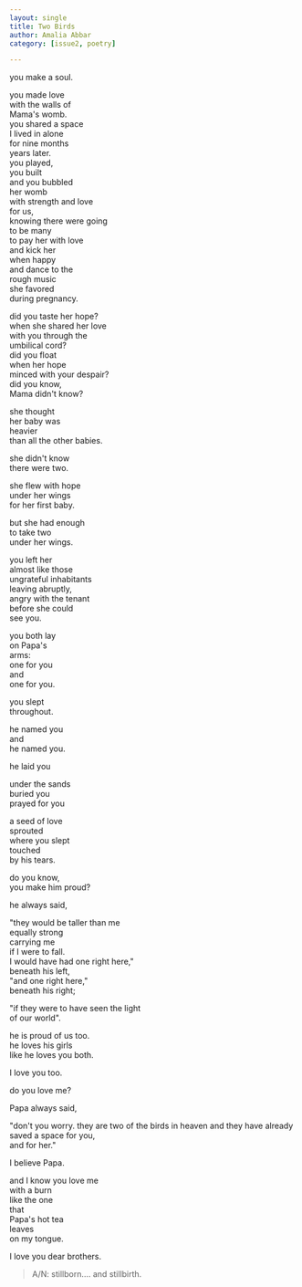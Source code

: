 ```yaml
---
layout: single
title: Two Birds
author: Amalia Abbar
category: [issue2, poetry]

---
```


you make a soul.

you made love
<br>with the walls of 
<br>Mama's womb. 
<br>you shared a space
<br>I lived in alone
<br>for nine months 
<br>years later.
<br>you played, 
<br>you built
<br>and you bubbled
<br>her womb
<br>with strength and love
<br>for us,
<br>knowing there were going
<br>to be many
<br>to pay her with love
<br>and kick her
<br>when happy
<br>and dance to the
<br>rough music
<br>she favored 
<br>during pregnancy.

did you taste her hope? 
<br>when she shared her love
<br>with you through the
<br>umbilical cord? 
<br>did you float
<br>when her hope
<br>minced with your despair? 
<br>did you know, 
<br>Mama didn't know? 

she thought
<br>her baby was 
<br>heavier
<br>than all the other babies.

she didn't know
<br>there were two.

she flew with hope
<br>under her wings
<br>for her first baby.

but she had enough
<br>to take two
<br>under her wings.

you left her
<br>almost like those
<br>ungrateful inhabitants
<br>leaving abruptly,
<br>angry with the tenant
<br>before she could
<br>see you.

you both lay
<br>on Papa's 
<br>arms:
<br>one for you
<br>and
<br>one for you.

you slept
<br>throughout.

he named you
<br>and
<br>he named you.

he laid you

under the sands
<br>buried you
<br>prayed for you

a seed of love
<br>sprouted
<br>where you slept
<br>touched
<br>by his tears.

do you know, 
<br>you make him proud?

he always said, 

"they would be taller than me
<br>equally strong
<br>carrying me
<br>if I were to fall.
<br>I would have had one right here," 
<br>beneath his left, 
<br>"and one right here,"
<br>beneath his right;

"if they were to have seen the light
<br>of our world".

he is proud of us too.
<br>he loves his girls
<br>like he loves you both.

I love you too.

do you love me? 

Papa always said, 

"don't you worry. they are two of the birds in heaven and they have already saved a space for you,
<br>and for her."

I believe Papa.

and I know you love me 
<br>with a burn
<br>like the one 
<br>that 
<br>Papa's hot tea
<br>leaves
<br>on my tongue.

I love you dear brothers. 


> A/N: stillborn.... and stillbirth.

